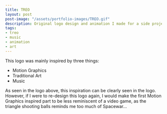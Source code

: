 ```yaml
---
title: TREO
layout: post
post-image: "/assets/portfolio-images/TREO.gif"
description: Original logo design and animation I made for a side project.
tags:
- treo
- music
- animation
- art
---
```


This logo was mainly inspired by three things:
- Motion Graphics
- Traditional Art
- Music

As seen in the logo above, this inspiration can be clearly seen in the logo. However, if I were to re-design this logo again, I would make the first Motion Graphics inspired part to be less reminiscent of a video game, as the triangle shooting balls reminds me too much of Spacewar...